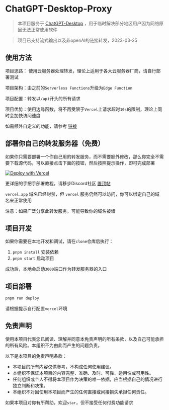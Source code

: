 # ChatGPT-Desktop-Proxy

> 本项目服务于 [ChatGPT-Desktop](https://github.com/ChatGPT-Desktop/ChatGPT-Desktop) ，用于临时解决部分地区用户因为网络原因无法正常使用软件

> 项目已支持流式输出以及非openAI的链接转发，2023-03-25

## 使用方法

项目思路：
使用云服务器处理转发，理论上适用于各大云服务器厂商，请自行部署测试

项目架构：由之前的`Serverless Functions`升级为`Edge Function`

项目配置：转发以`/api`开头的所有请求

项目优势：使用边缘函数，将不再受限于`Vercel`上请求超时`10s`的限制，理论上同时会加快访问速度

如需额外自定义的功能，请参考 [链接](https://vercel.com/docs/concepts/functions/edge-functions) 

## 部署你自己的转发服务器（免费）

如果你只需要部署一个你自己用的转发服务，而不需要额外修改，那么你完全不需要下载源代码，可以直接点击下面的按钮，然后按照提示操作，即可完成部署

[![Deploy with Vercel](https://vercel.com/button?utm_source=busiyi&utm_campaign=oss)](https://vercel.com/new/clone?utm_source=busiyi&utm_campaign=oss&repository-url=https://github.com/ChatGPT-Desktop/ChatGPT-Desktop-Porxy)

更详细的手把手部署教程，请移步Discord社区 [置顶帖](https://discord.com/channels/1074429768063262791/1090723974650015857)

`vercel.app` 域名已经封禁，但 `vercel` 服务仍然可以访问，你可以绑定自己的域名来正常使用

注意：如果广泛分享此转发服务，可能导致你的域名被墙

## 项目开发

如果你需要在本地开发和调试，请在`clone`仓库后执行：
1. `pnpm install` 安装依赖
2. `pnpm start` 启动项目

成功后，本地会启动`3000`端口作为转发服务器的入口

## 项目部署
```bash
pnpm run deploy
```
请根据提示自行配置`vercel`环境

## 免责声明

使用本项目代表您已阅读、理解并同意本免责声明的所有条款，以及自己可能承担的所有风险。本组织不为由此而产生的问题负责。

以下是本项目的免责声明条款：

- 本项目的所有内容仅供参考，不构成任何使用建议。
- 本组织不保证本项目的内容完整、准确、及时、可靠、适用性或可用性。
- 任何组织或个人不得将本项目作为决策的唯一依据，应当根据自己的情况进行独立判断和决策。
- 本组织不对因使用本项目而产生的任何直接或间接损失承担任何责任。

如果本项目对你有所帮助，欢迎`star`，但不接受任何付费功能请求
